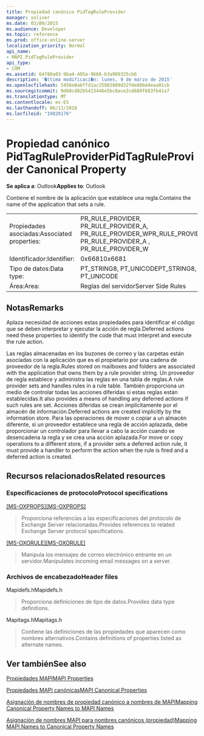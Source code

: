 ```yaml
---
title: Propiedad canónico PidTagRuleProvider
manager: soliver
ms.date: 03/09/2015
ms.audience: Developer
ms.topic: reference
ms.prod: office-online-server
localization_priority: Normal
api_name:
- MAPI.PidTagRuleProvider
api_type:
- COM
ms.assetid: 64f80a03-9ba4-495a-9666-b3a909335cb6
description: '�ltima modificaci�n: lunes, 9 de marzo de 2015'
ms.openlocfilehash: 5456e0abffd1ac25983809d32fde88644eaa01cb
ms.sourcegitcommit: 9d60cd82b5413446e5bc8ace2cd689f683fb41a7
ms.translationtype: MT
ms.contentlocale: es-ES
ms.lasthandoff: 06/11/2018
ms.locfileid: "19820176"
---
```

# <a name="pidtagruleprovider-canonical-property"></a><span data-ttu-id="23357-103">Propiedad canónico PidTagRuleProvider</span><span class="sxs-lookup"><span data-stu-id="23357-103">PidTagRuleProvider Canonical Property</span></span>

  
  
<span data-ttu-id="23357-104">**Se aplica a**: Outlook</span><span class="sxs-lookup"><span data-stu-id="23357-104">**Applies to**: Outlook</span></span> 
  
<span data-ttu-id="23357-105">Contiene el nombre de la aplicación que establece una regla.</span><span class="sxs-lookup"><span data-stu-id="23357-105">Contains the name of the application that sets a rule.</span></span>
  
|||
|:-----|:-----|
|<span data-ttu-id="23357-106">Propiedades asociadas:</span><span class="sxs-lookup"><span data-stu-id="23357-106">Associated properties:</span></span>  <br/> |<span data-ttu-id="23357-107">PR_RULE_PROVIDER, PR_RULE_PROVIDER_A, PR_RULE_PROVIDER_W</span><span class="sxs-lookup"><span data-stu-id="23357-107">PR_RULE_PROVIDER, PR_RULE_PROVIDER_A , PR_RULE_PROVIDER_W</span></span>  <br/> |
|<span data-ttu-id="23357-108">Identificador:</span><span class="sxs-lookup"><span data-stu-id="23357-108">Identifier:</span></span>  <br/> |<span data-ttu-id="23357-109">0x6681</span><span class="sxs-lookup"><span data-stu-id="23357-109">0x6681</span></span>  <br/> |
|<span data-ttu-id="23357-110">Tipo de datos:</span><span class="sxs-lookup"><span data-stu-id="23357-110">Data type:</span></span>  <br/> |<span data-ttu-id="23357-111">PT_STRING8, PT_UNICODE</span><span class="sxs-lookup"><span data-stu-id="23357-111">PT_STRING8, PT_UNICODE</span></span>  <br/> |
|<span data-ttu-id="23357-112">Área:</span><span class="sxs-lookup"><span data-stu-id="23357-112">Area:</span></span>  <br/> |<span data-ttu-id="23357-113">Reglas del servidor</span><span class="sxs-lookup"><span data-stu-id="23357-113">Server Side Rules</span></span>  <br/> |
   
## <a name="remarks"></a><span data-ttu-id="23357-114">Notas</span><span class="sxs-lookup"><span data-stu-id="23357-114">Remarks</span></span>

<span data-ttu-id="23357-115">Aplaza necesidad de acciones estas propiedades para identificar el código que se deben interpretar y ejecutar la acción de regla.</span><span class="sxs-lookup"><span data-stu-id="23357-115">Deferred actions need these properties to identify the code that must interpret and execute the rule action.</span></span>
  
<span data-ttu-id="23357-116">Las reglas almacenadas en los buzones de correo y las carpetas están asociadas con la aplicación que es el propietario por una cadena de proveedor de la regla.</span><span class="sxs-lookup"><span data-stu-id="23357-116">Rules stored on mailboxes and folders are associated with the application that owns them by a rule provider string.</span></span> <span data-ttu-id="23357-117">Un proveedor de regla establece y administra las reglas en una tabla de reglas.</span><span class="sxs-lookup"><span data-stu-id="23357-117">A rule provider sets and handles rules in a rule table.</span></span> <span data-ttu-id="23357-118">También proporciona un medio de controlar todas las acciones diferidas si estas reglas están establecidas.</span><span class="sxs-lookup"><span data-stu-id="23357-118">It also provides a means of handling any deferred actions if such rules are set.</span></span> <span data-ttu-id="23357-119">Acciones diferidas se crean implícitamente por el almacén de información.</span><span class="sxs-lookup"><span data-stu-id="23357-119">Deferred actions are created implicitly by the information store.</span></span> <span data-ttu-id="23357-120">Para las operaciones de mover o copiar a un almacén diferente, si un proveedor establece una regla de acción aplazada, debe proporcionar un controlador para llevar a cabo la acción cuando se desencadena la regla y se crea una acción aplazada.</span><span class="sxs-lookup"><span data-stu-id="23357-120">For move or copy operations to a different store, if a provider sets a deferred action rule, it must provide a handler to perform the action when the rule is fired and a deferred action is created.</span></span>
  
## <a name="related-resources"></a><span data-ttu-id="23357-121">Recursos relacionados</span><span class="sxs-lookup"><span data-stu-id="23357-121">Related resources</span></span>

### <a name="protocol-specifications"></a><span data-ttu-id="23357-122">Especificaciones de protocolo</span><span class="sxs-lookup"><span data-stu-id="23357-122">Protocol specifications</span></span>

<span data-ttu-id="23357-123">[[MS-OXPROPS]](http://msdn.microsoft.com/library/f6ab1613-aefe-447d-a49c-18217230b148%28Office.15%29.aspx)</span><span class="sxs-lookup"><span data-stu-id="23357-123">[[MS-OXPROPS]](http://msdn.microsoft.com/library/f6ab1613-aefe-447d-a49c-18217230b148%28Office.15%29.aspx)</span></span>
  
> <span data-ttu-id="23357-124">Proporciona referencias a las especificaciones del protocolo de Exchange Server relacionadas.</span><span class="sxs-lookup"><span data-stu-id="23357-124">Provides references to related Exchange Server protocol specifications.</span></span>
    
<span data-ttu-id="23357-125">[[MS-OXORULE]](http://msdn.microsoft.com/library/70ac9436-501e-43e2-9163-20d2b546b886%28Office.15%29.aspx)</span><span class="sxs-lookup"><span data-stu-id="23357-125">[[MS-OXORULE]](http://msdn.microsoft.com/library/70ac9436-501e-43e2-9163-20d2b546b886%28Office.15%29.aspx)</span></span>
  
> <span data-ttu-id="23357-126">Manipula los mensajes de correo electrónico entrante en un servidor.</span><span class="sxs-lookup"><span data-stu-id="23357-126">Manipulates incoming email messages on a server.</span></span>
    
### <a name="header-files"></a><span data-ttu-id="23357-127">Archivos de encabezado</span><span class="sxs-lookup"><span data-stu-id="23357-127">Header files</span></span>

<span data-ttu-id="23357-128">Mapidefs.h</span><span class="sxs-lookup"><span data-stu-id="23357-128">Mapidefs.h</span></span>
  
> <span data-ttu-id="23357-129">Proporciona definiciones de tipo de datos.</span><span class="sxs-lookup"><span data-stu-id="23357-129">Provides data type definitions.</span></span>
    
<span data-ttu-id="23357-130">Mapitags.h</span><span class="sxs-lookup"><span data-stu-id="23357-130">Mapitags.h</span></span>
  
> <span data-ttu-id="23357-131">Contiene las definiciones de las propiedades que aparecen como nombres alternativos.</span><span class="sxs-lookup"><span data-stu-id="23357-131">Contains definitions of properties listed as alternate names.</span></span>
    
## <a name="see-also"></a><span data-ttu-id="23357-132">Ver también</span><span class="sxs-lookup"><span data-stu-id="23357-132">See also</span></span>



[<span data-ttu-id="23357-133">Propiedades MAPI</span><span class="sxs-lookup"><span data-stu-id="23357-133">MAPI Properties</span></span>](mapi-properties.md)
  
[<span data-ttu-id="23357-134">Propiedades MAPI canónicas</span><span class="sxs-lookup"><span data-stu-id="23357-134">MAPI Canonical Properties</span></span>](mapi-canonical-properties.md)
  
[<span data-ttu-id="23357-135">Asignación de nombres de propiedad canónico a nombres de MAPI</span><span class="sxs-lookup"><span data-stu-id="23357-135">Mapping Canonical Property Names to MAPI Names</span></span>](mapping-canonical-property-names-to-mapi-names.md)
  
[<span data-ttu-id="23357-136">Asignación de nombres MAPI para nombres canónicos (propiedad)</span><span class="sxs-lookup"><span data-stu-id="23357-136">Mapping MAPI Names to Canonical Property Names</span></span>](mapping-mapi-names-to-canonical-property-names.md)

